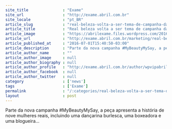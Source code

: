 ```yaml
---
site_title               : "Exame"
site_url                 : "http://exame.abril.com.br"
site_locale              : "pt_BR"
article_slug             : "real-beleza-volta-a-ser-tema-de-campanha-da-dove"
article_title            : "Real beleza volta a ser tema de campanha da Dove"
article_image            : "https://abrilexame.files.wordpress.com/2016/09/size_960_16_9_campanha-dove.jpg?quality=70&strip=all&w=960"
article_url              : "http://exame.abril.com.br/marketing/real-beleza-volta-a-ser-tema-de-campanha-da-dove/"
article_published_at     : "2016-07-01T15:40:50-03:00"
article_description      : "Parte da nova campanha #MyBeautyMySay, a peça apresenta a história de nove mulheres reais, incluindo uma dançarina burlesca, uma boxeadora e uma blogueira..."
article_author_name      : ""
article_author_image     : null
article_author_biography : null
article_author_profile   : "http://exame.abril.com.br/author/wpvipabril/"
article_author_facebook  : null
article_author_twitter   : null
category                 : ['news']
tags                     : ['Exame']
permalink                : "/:categories/real-beleza-volta-a-ser-tema-de-campanha-da-dove/"
layout                   : post
---
```


Parte da nova campanha #MyBeautyMySay, a peça apresenta a história de nove mulheres reais, incluindo uma dançarina burlesca, uma boxeadora e uma blogueira...
